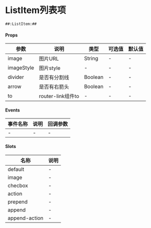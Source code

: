# ListItem列表项

```
##:ListItem:##
```
#### Props
| 参数      | 说明    | 类型      | 可选值       | 默认值   |
|---------- |-------- |---------- |------------- |--------- |
| image     | 图片URL   | String  |   -       |    -    |
| imageStyle     | 图片style   | -  |   -       |    -    |
| divider     | 是否有分割线   | Boolean  |   -       |    -    |
| arrow     | 是否有右箭头   | Boolean  |   -       |    -    |
| to     | router-link组件to   | -  |   -       |    -    |


#### Events
| 事件名称 | 说明 | 回调参数 |
|---------|--------|---------|
| - | - | - |

#### Slots
| 名称 | 说明 | 
|---------|--------|
| default | - |
| image | - |
| checbox | - |
| action | - |
| prepend | - |
| append | - |
| append-action | - |